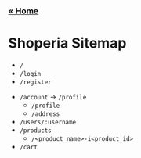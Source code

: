 ### [&laquo; Home](../README.md)

# Shoperia Sitemap

- `/`
- `/login`
- `/register`
<!-- - `/admin` # all admin functionality here
  - `/products`
    - `add`
    - `/:product_id` -> # mongo_id
      - `/edit`
  - `/users`
    - `/:user_id` -> # mongo_id
  - `/banners`
  - `/orders`
    - `/order_id` -> # mongo_id -->
- `/account` -> `/profile`
  - `/profile`
  - `/address`
- `/users/:username`
- `/products`
  - `/<product_name>-i<product_id>`
- `/cart`
